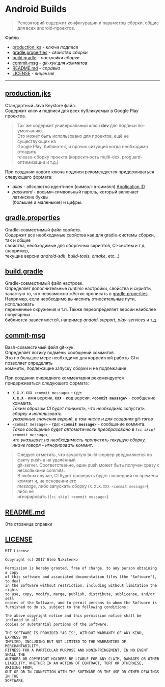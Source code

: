 # Android Builds
> Репозиторий содержит конфигурации и параметры сборки, общие для всех android-проектов.
  
Файлы:

* [production.jks](#markdown-header-productionjks)        - *ключи подписи*
* [gradle.properties](#markdown-header-gradleproperties)  - *свойства сборки*
* [build.gradle](#markdown-header-buildgradle)            - *настройки сборки*
* [commit-msg](#markdown-header-commit-msg)               - *git-хук для коммитов*
* [README.md](#markdown-header-readmemd)                  - *справка* 
* [LICENSE](#markdown-header-license)                     - *лицензия*

------------------------------------------------------------



## [production.jks](./production.jks)
Стандартный Java Keystore файл.  
Содержит ключи подписи для всех публикуемых в Google Play проектов.  

> Так же содержит универсальный ключ **dev** для подписи по-умолчанию.  
Это может быть использовано для проектов, ещё не существующих на  
Google Play, библиотек, и прочих ситуаций когда необходимо отладить  
release-сборку проекта (корректность multi-dex, proguard-оптимизации и т.д.)
  
При создании нового ключа подписи рекомендуется придерживаться  
следующего формата:

* _alias_ - абсолютно идентичен (символ-в-символ) 
 [Application ID](https://developer.android.com/studio/build/application-id.html "Set the Application ID")  
* _password_ - восьми-символьный пароль, который включает латинские буквы  
(большие и маленькие) и цифры.  


## [gradle.properties](./gradle.properties)
Gradle-совместимый файл свойств.  
Содержит все необходимые свойства как для gradle-системы сборки, так и общие  
свойства, необходимые для сборочных скриптов, CI-систем и т.д. (например,  
текущие версии _android-sdk_, _build-tools_, _cmake_, etc...)


## [build.gradle](./build.gradle)
Gradle-совместимый файл настроек.  
Определяет дополнительные _runtime_ настройки, свойства и скрипты,  
зачастую то, что невозможно жёстко прописать в [gradle.properties](#gradle-properties).  
Например, если необходимо вычислить относительные пути, использовать  
переменные окружения и т.п. Также переопределяет версии наиболее популярных  
библиотек-зависимостей, например _andoid-support_, _play-services_ и т.д.


## [commit-msg](./commit-msg)
Bash-совместимый файл git-хук.  
Определяет логику подмены сообщений коммитов.  
Это по большее мере необходимо для корректной работы CI и позволяет определять  
коммиты, подлежащие запуску сборки и не подлежащие. 
 
При создании очередного комментария рекомендуется придерживаться следующего формата:
  
* ```X.X.X.XXX <commit message>``` - где:  
**```X.X.X```** - имя версии, **```XXX```** - код версии, **```<commit message>```** - сообщение коммита.  
*Таким образом CI будет понимать, что необходимо запустить сборку и использовать  
указанные значения версий, в том числе и для создания git-тэгов*
* ```<commit message>``` - где: **```<commit message>```** - сообщение коммита.  
*Такое сообщение будет автоматически преобразовано в ```[ci skip] <commit message>```,  
что указывает на необходимость пропустить текущую сборку,  
иначе говоря - игнорировать коммит*.

> Следует отметить, что зачастую build-сервер уведомляется по факту push-а на удалённый  
git-server. Соответственно, один push может быть получен сразу с несколькими commits.  
В любом случае, CI будет проверять будет последний по времени коммит и, на основании его  
*message*, либо запускать сборку (```X.X.X.XXX <commit message>```), либо её  
игнорировать (```[ci skip] <commit message>```).


## [README.md](./README.md)
Эта страница справки

## [LICENSE](./LICENSE)
```
MIT License

Copyright (c) 2017 Gleb Nikitenko

Permission is hereby granted, free of charge, to any person obtaining a copy
of this software and associated documentation files (the "Software"), to deal
in the Software without restriction, including without limitation the rights
to use, copy, modify, merge, publish, distribute, sublicense, and/or sell
copies of the Software, and to permit persons to whom the Software is
furnished to do so, subject to the following conditions:

The above copyright notice and this permission notice shall be included in all
copies or substantial portions of the Software.

THE SOFTWARE IS PROVIDED "AS IS", WITHOUT WARRANTY OF ANY KIND, EXPRESS OR
IMPLIED, INCLUDING BUT NOT LIMITED TO THE WARRANTIES OF MERCHANTABILITY,
FITNESS FOR A PARTICULAR PURPOSE AND NONINFRINGEMENT. IN NO EVENT SHALL THE
AUTHORS OR COPYRIGHT HOLDERS BE LIABLE FOR ANY CLAIM, DAMAGES OR OTHER
LIABILITY, WHETHER IN AN ACTION OF CONTRACT, TORT OR OTHERWISE, ARISING FROM,
OUT OF OR IN CONNECTION WITH THE SOFTWARE OR THE USE OR OTHER DEALINGS IN THE
SOFTWARE.
```